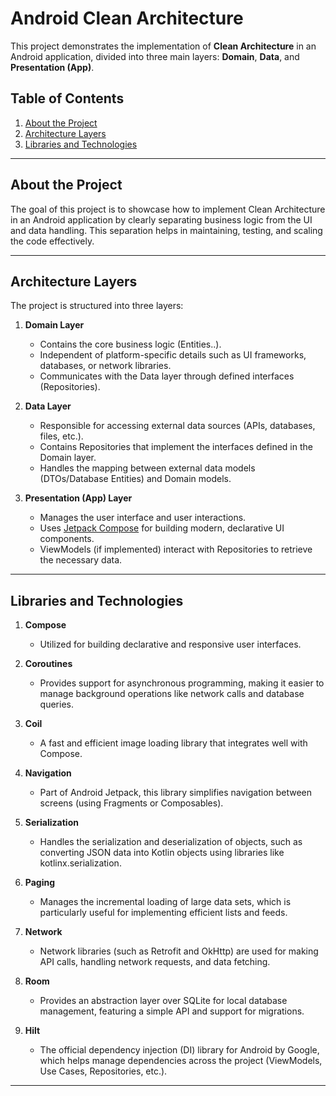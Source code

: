 # Android Clean Architecture

This project demonstrates the implementation of **Clean Architecture** in an Android application, divided into three main layers: **Domain**, **Data**, and **Presentation (App)**.

## Table of Contents
1. [About the Project](#about-the-project)  
2. [Architecture Layers](#architecture-layers)  
3. [Libraries and Technologies](#libraries-and-technologies)  


---

## About the Project

The goal of this project is to showcase how to implement Clean Architecture in an Android application by clearly separating business logic from the UI and data handling. This separation helps in maintaining, testing, and scaling the code effectively.

---

## Architecture Layers

The project is structured into three layers:

1. **Domain Layer**  
   - Contains the core business logic (Entities..).  
   - Independent of platform-specific details such as UI frameworks, databases, or network libraries.  
   - Communicates with the Data layer through defined interfaces (Repositories).

2. **Data Layer**  
   - Responsible for accessing external data sources (APIs, databases, files, etc.).  
   - Contains Repositories that implement the interfaces defined in the Domain layer.  
   - Handles the mapping between external data models (DTOs/Database Entities) and Domain models.

3. **Presentation (App) Layer**  
   - Manages the user interface and user interactions.  
   - Uses [Jetpack Compose](https://developer.android.com/jetpack/compose) for building modern, declarative UI components.  
   - ViewModels (if implemented) interact with Repositories to retrieve the necessary data.

---

## Libraries and Technologies

1. **Compose**  
   - Utilized for building declarative and responsive user interfaces.

2. **Coroutines**  
   - Provides support for asynchronous programming, making it easier to manage background operations like network calls and database queries.

3. **Coil**  
   - A fast and efficient image loading library that integrates well with Compose.

4. **Navigation**  
   - Part of Android Jetpack, this library simplifies navigation between screens (using Fragments or Composables).

5. **Serialization**  
   - Handles the serialization and deserialization of objects, such as converting JSON data into Kotlin objects using libraries like kotlinx.serialization.

6. **Paging**  
   - Manages the incremental loading of large data sets, which is particularly useful for implementing efficient lists and feeds.

7. **Network**  
   - Network libraries (such as Retrofit and OkHttp) are used for making API calls, handling network requests, and data fetching.

8. **Room**  
   - Provides an abstraction layer over SQLite for local database management, featuring a simple API and support for migrations.

9. **Hilt**  
   - The official dependency injection (DI) library for Android by Google, which helps manage dependencies across the project (ViewModels, Use Cases, Repositories, etc.).

---

